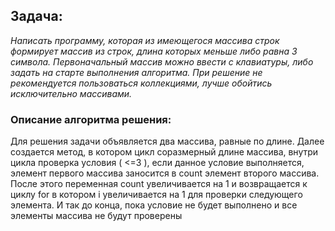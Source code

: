## Задача:

*Написать программу, которая из имеющегося массива строк формирует массив из строк, длина которых меньше либо равна 3 символа.*
*Первоначальный массив можно ввести с клавиатуры, либо задать на старте выполнения алгоритма.*
*При решение не рекомендуется пользоваться коллекциями, лучше обойтись исключительно массивами.*

### Описание алгоритма решения:

Для решения задачи объявляется два массива, равные по длине. 
Далее создается метод, в котором цикл соразмерный длине массива, внутри цикла проверка условия ( <=3 ), 
если данное условие выполняется, элемент первого массива заносится в count элемент второго массива. 
После этого переменная count увеличивается на 1 и возвращается к циклу for в котором i увеличивается на 1 для проверки следующего элемента. 
И так до конца, пока условие не будет выполнено и все элементы массива не будут проверены
